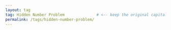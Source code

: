 ```yaml
---
layout: tag
tag: Hidden Number Problem              # <‑‑ keep the original capitalization!
permalink: /tags/hidden-number-problem/
---
```

